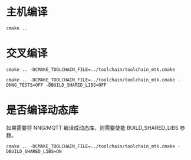 # 主机编译
```
cmake ..
```

# 交叉编译
```
cmake .. -DCMAKE_TOOLCHAIN_FILE=../toolchain/toolchain_mtk.cmake
```


```
cmake .. -DCMAKE_TOOLCHAIN_FILE=../toolchain/toolchain_mtk.cmake -DNNG_TESTS=OFF -DBUILD_SHARED_LIBS=OFF
```


# 是否编译动态库

如果需要将 NNG/MQTT 编译成动态库，则需要使能 BUILD_SHARED_LIBS 参数。

```
cmake .. -DCMAKE_TOOLCHAIN_FILE=../toolchain/toolchain_mtk.cmake -DBUILD_SHARED_LIBS=ON
```

